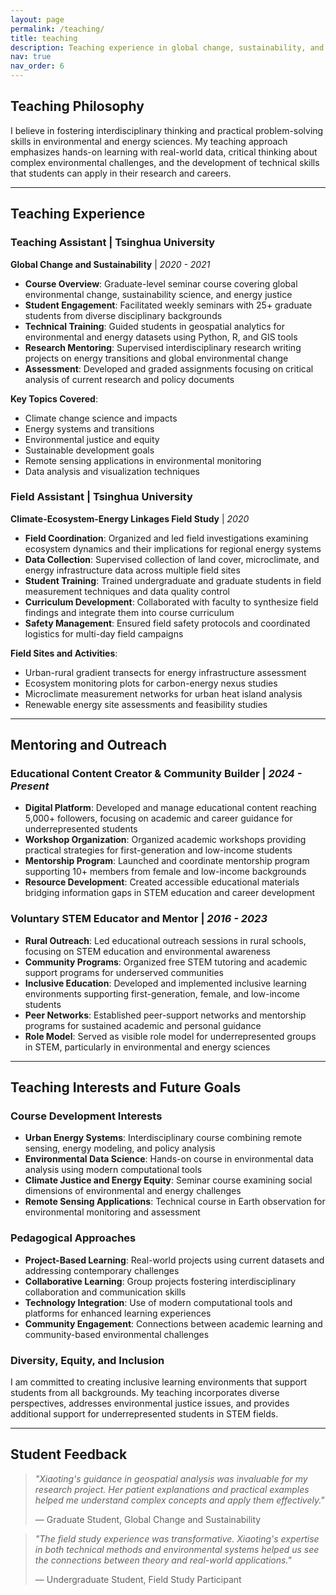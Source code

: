 ```yaml
---
layout: page
permalink: /teaching/
title: teaching
description: Teaching experience in global change, sustainability, and environmental sciences.
nav: true
nav_order: 6
---
```


## Teaching Philosophy

I believe in fostering interdisciplinary thinking and practical problem-solving skills in environmental and energy sciences. My teaching approach emphasizes hands-on learning with real-world data, critical thinking about complex environmental challenges, and the development of technical skills that students can apply in their research and careers.

---

## Teaching Experience

### Teaching Assistant | Tsinghua University
**Global Change and Sustainability** | *2020 - 2021*

- **Course Overview**: Graduate-level seminar course covering global environmental change, sustainability science, and energy justice
- **Student Engagement**: Facilitated weekly seminars with 25+ graduate students from diverse disciplinary backgrounds
- **Technical Training**: Guided students in geospatial analytics for environmental and energy datasets using Python, R, and GIS tools
- **Research Mentoring**: Supervised interdisciplinary research writing projects on energy transitions and global environmental change
- **Assessment**: Developed and graded assignments focusing on critical analysis of current research and policy documents

**Key Topics Covered**:
- Climate change science and impacts
- Energy systems and transitions
- Environmental justice and equity
- Sustainable development goals
- Remote sensing applications in environmental monitoring
- Data analysis and visualization techniques

### Field Assistant | Tsinghua University
**Climate-Ecosystem-Energy Linkages Field Study** | *2020*

- **Field Coordination**: Organized and led field investigations examining ecosystem dynamics and their implications for regional energy systems
- **Data Collection**: Supervised collection of land cover, microclimate, and energy infrastructure data across multiple field sites
- **Student Training**: Trained undergraduate and graduate students in field measurement techniques and data quality control
- **Curriculum Development**: Collaborated with faculty to synthesize field findings and integrate them into course curriculum
- **Safety Management**: Ensured field safety protocols and coordinated logistics for multi-day field campaigns

**Field Sites and Activities**:
- Urban-rural gradient transects for energy infrastructure assessment
- Ecosystem monitoring plots for carbon-energy nexus studies
- Microclimate measurement networks for urban heat island analysis
- Renewable energy site assessments and feasibility studies

---

## Mentoring and Outreach

### Educational Content Creator & Community Builder | *2024 - Present*

- **Digital Platform**: Developed and manage educational content reaching 5,000+ followers, focusing on academic and career guidance for underrepresented students
- **Workshop Organization**: Organized academic workshops providing practical strategies for first-generation and low-income students
- **Mentorship Program**: Launched and coordinate mentorship program supporting 10+ members from female and low-income backgrounds
- **Resource Development**: Created accessible educational materials bridging information gaps in STEM education and career development

### Voluntary STEM Educator and Mentor | *2016 - 2023*

- **Rural Outreach**: Led educational outreach sessions in rural schools, focusing on STEM education and environmental awareness
- **Community Programs**: Organized free STEM tutoring and academic support programs for underserved communities
- **Inclusive Education**: Developed and implemented inclusive learning environments supporting first-generation, female, and low-income students
- **Peer Networks**: Established peer-support networks and mentorship programs for sustained academic and personal guidance
- **Role Model**: Served as visible role model for underrepresented groups in STEM, particularly in environmental and energy sciences

---

## Teaching Interests and Future Goals

### Course Development Interests

- **Urban Energy Systems**: Interdisciplinary course combining remote sensing, energy modeling, and policy analysis
- **Environmental Data Science**: Hands-on course in environmental data analysis using modern computational tools
- **Climate Justice and Energy Equity**: Seminar course examining social dimensions of environmental and energy challenges
- **Remote Sensing Applications**: Technical course in Earth observation for environmental monitoring and assessment

### Pedagogical Approaches

- **Project-Based Learning**: Real-world projects using current datasets and addressing contemporary challenges
- **Collaborative Learning**: Group projects fostering interdisciplinary collaboration and communication skills
- **Technology Integration**: Use of modern computational tools and platforms for enhanced learning experiences
- **Community Engagement**: Connections between academic learning and community-based environmental challenges

### Diversity, Equity, and Inclusion

I am committed to creating inclusive learning environments that support students from all backgrounds. My teaching incorporates diverse perspectives, addresses environmental justice issues, and provides additional support for underrepresented students in STEM fields.

---

## Student Feedback

> *"Xiaoting's guidance in geospatial analysis was invaluable for my research project. Her patient explanations and practical examples helped me understand complex concepts and apply them effectively."*
> 
> — Graduate Student, Global Change and Sustainability

> *"The field study experience was transformative. Xiaoting's expertise in both technical methods and environmental systems helped us see the connections between theory and real-world applications."*
> 
> — Undergraduate Student, Field Study Participant
